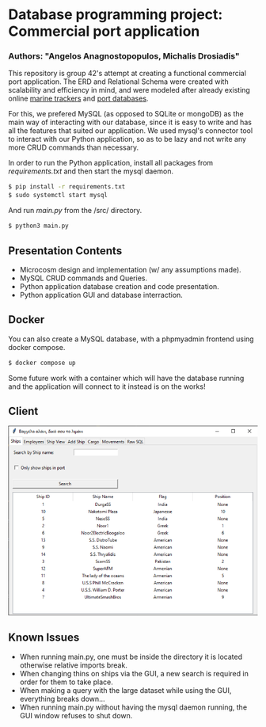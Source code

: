 # Database programming project: Commercial port application
### Authors: "Angelos Anagnostopopulos, Michalis Drosiadis"

This repository is group 42's attempt at creating a functional commercial port application.
The ERD and Relational Schema were created with scalability and efficiency in mind, and were modeled
after already existing online [marine trackers](https://www.vesselfinder.com/el) and [port databases](https://www.marinetraffic.com/).

For this, we prefered MySQL (as opposed to SQLite or mongoDB) as the main way of interacting with our database, 
since it is easy to write and has all the features that suited our application. We used mysql's connector tool
to interact with our Python application, so as to be lazy and not write any more CRUD commands than necessary.

In order to run the Python application, install all packages from _requirements.txt_ and then start the mysql daemon.
```sh
$ pip install -r requirements.txt
$ sudo systemctl start mysql
```
And run _main.py_ from the /src/ directory.
```sh
$ python3 main.py
```
## Presentation Contents

- Microcosm design and implementation (w/ any assumptions made).
- MySQL CRUD commands and Queries. 
- Python application database creation and code presentation.
- Python application GUI and database interraction.

## Docker

You can also create a MySQL database, with a phpmyadmin frontend using docker compose.
```sh
$ docker compose up
```

Some future work with a container which will have the database running and the application will connect to it instead is on the works!

## Client

![Client Screenshot](/screenshots/client_screenshot.png?raw=true)


## Known Issues

- When running main.py, one must be inside the directory it is located otherwise relative imports break.
- When changing thins on ships via the GUI, a new search is required in order for them to take place.
- When making a query with the large dataset while using the GUI, everything breaks down...
- When running main.py without having the mysql daemon running, the GUI window refuses to shut down.
